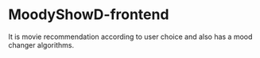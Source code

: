 # MoodyShowD-frontend
It is movie recommendation according to user choice and also has a mood changer algorithms.
